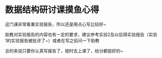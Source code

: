 # 数据结构研讨课摸鱼心得
这门课非常看重实验报告，所以还是用点心写比较好~

助教对实验报告的内容也有一定的要求，建议参考实验2及以后得实验报告（实验1的实验报告被批评了~）或者在写之前问一下助教

总的来说只要你认真写报告了，按时去上课了，给分都挺好的~
